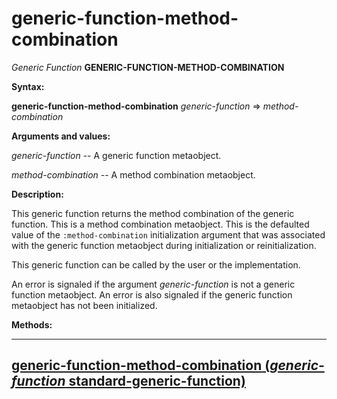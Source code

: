 generic-function-method-combination
===================================

*Generic Function* **GENERIC-FUNCTION-METHOD-COMBINATION**

**Syntax:**

**generic-function-method-combination** *generic-function* => *method-combination*

**Arguments and values:**

*generic-function* -- A generic function metaobject.

*method-combination* -- A method combination metaobject.

**Description:**

This generic function returns the method combination of the generic function. This is a method combination metaobject. This is the defaulted value of the `:method-combination` initialization argument that was associated with the generic function metaobject during initialization or reinitialization.

This generic function can be called by the user or the implementation.

An error is signaled if the argument *generic-function* is not a generic function metaobject. An error is also signaled if the generic function metaobject has not been initialized.

**Methods:**

  ------------------------------------------------------------------------------------------------------------------------------------------------------------
  [**generic-function-method-combination** (*generic-function* standard-generic-function)](/docs/meta-object-protocol/generic-function-method-combination-standard-generic-function)
  ------------------------------------------------------------------------------------------------------------------------------------------------------------


